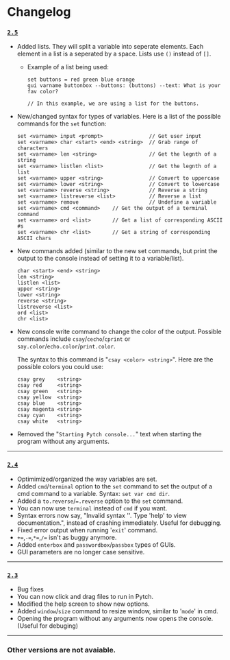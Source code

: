 # Changelog

### [`2.5`](https://www.dropbox.com/s/6xchhm4a8k0kkwi/Pytch25.exe?dl=1)
- Added lists. They will split a variable into seperate elements. Each element in a list is a seperated by a space. Lists use `()` instead of `[]`.
    - Example of a list being used:
        ```
        set buttons = red green blue orange
        gui varname buttonbox --buttons: (buttons) --text: What is your fav color?

      // In this example, we are using a list for the buttons.
        ```
- New/changed syntax for types of variables. Here is a list of the possible commands for the `set` function:

    ```
    set <varname> input <prompt>               // Get user input
    set <varname> char <start> <end> <string>  // Grab range of characters
    set <varname> len <string>                 // Get the legnth of a string
    set <varname> listlen <list>               // Get the legnth of a list
    set <varname> upper <string>               // Convert to uppercase
    set <varname> lower <string>               // Convert to lowercase
    set <varname> reverse <string>             // Reverse a string
    set <varname> listreverse <list>           // Reverse a list
    set <varname> remove                       // Undefine a variable
    set <varname> cmd <command>    // Get the output of a terminal command
    set <varname> ord <list>       // Get a list of corresponding ASCII #s
    set <varname> chr <list>       // Get a string of corresponding ASCII chars
-  New commands added (similar to the new set commands, but print the output to the console instead of setting it to a variable/list).
    ```
    char <start> <end> <string>
    len <string>
    listlen <list>
    upper <string>
    lower <string>
    reverse <string>
    listreverse <list>
    ord <list>
    chr <list>
    ```
- New console write command to change the color of the output.
  Possible commands include `csay`/`cecho`/`cprint` or `say.color`/`echo.color`/`print.color`.

  The syntax to this command is "`csay <color> <string>`". Here are the possible colors you could use:
  ```
  csay grey    <string>
  csay red     <string>
  csay green   <string>
  csay yellow  <string>
  csay blue    <string>
  csay magenta <string>
  csay cyan    <string>
  csay white   <string>
  ```
 - Removed the "`Starting Pytch console...`" text when starting the program without any arguments.

---

### [`2.4`](https://www.dropbox.com/s/hemaehfpjzablu0/Pytch24.exe?dl=1)
- Optimimized/organized the way variables are set.
- Added `cmd`/`terminal` option to the `set` command to set the output of a cmd command to a variable. Syntax: `set var cmd dir`.
- Added a `to.reverse`/`=.reverse` option to the `set` command.
- You can now use `terminal` instead of `cmd` if you want.
- Syntax errors now say, "Invalid syntax ''. Type 'help' to view documentation.", instead of crashing immediately. Useful for debugging.
- Fixed error output when running '`exit`' command.
- `+=`,`-=`,`*=`,`/=` isn't as buggy anymore.
- Added `enterbox` and `passwordbox`/`passbox` types of GUIs.
- GUI parameters are no longer case sensitive.

---

### [`2.3`](https://www.dropbox.com/s/3ic0bacnkul8vcl/Pytch23.exe?dl=1)
- Bug fixes
- You can now click and drag files to run in Pytch.
- Modified the help screen to show new options.
- Added `window`/`size` command to resize window, similar to '`mode`' in cmd.
- Opening the program without any arguments now opens the console. (Useful for debuging)

---

### Other versions are not avaiable.
